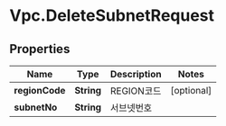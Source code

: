 # Vpc.DeleteSubnetRequest

## Properties
Name | Type | Description | Notes
------------ | ------------- | ------------- | -------------
**regionCode** | **String** | REGION코드 | [optional] 
**subnetNo** | **String** | 서브넷번호 | 


